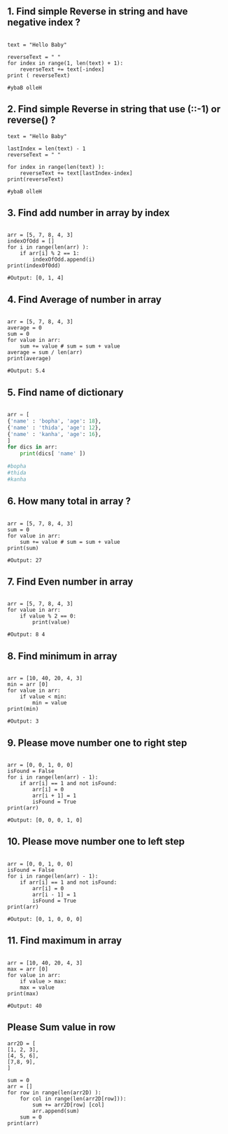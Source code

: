 ## 1. Find simple Reverse in string and have negative index ?
```phython

text = "Hello Baby"

reverseText = " "
for index in range(1, len(text) + 1):
    reverseText += text[-index]
print ( reverseText)

#ybaB olleH

```
## 2. Find simple Reverse in string that use (::-1) or reverse() ?
```phython
text = "Hello Baby"

lastIndex = len(text) - 1
reverseText = " "

for index in range(len(text) ):
    reverseText += text[lastIndex-index]
print(reverseText)

#ybaB olleH
```
## 3. Find add number in array by index
```phython

arr = [5, 7, 8, 4, 3]
indexOfOdd = []
for i in range(len(arr) ):
    if arr[i] % 2 == 1:
        indexOfOdd.append(i)
print(index0f0dd)

#Output: [0, 1, 4]
```
## 4. Find Average of number in array
```phython

arr = [5, 7, 8, 4, 3]
average = 0
sum = 0
for value in arr:
    sum += value # sum = sum + value
average = sum / len(arr)
print(average)

#Output: 5.4
```
## 5. Find name of dictionary
```python

arr = [
{'name' : 'bopha', 'age': 18},
{'name' : 'thida', 'age': 12},
{'name' : 'kanha', 'age': 16},
]
for dics in arr:
    print(dics[ 'name' ])

#bopha
#thida
#kanha
```
## 6. How many total in array ?
```phython

arr = [5, 7, 8, 4, 3]
sum = 0
for value in arr:
    sum += value # sum = sum + value
print(sum)

#Output: 27
```
## 7. Find Even number in array
```phython

arr = [5, 7, 8, 4, 3]
for value in arr:
    if value % 2 == 0:
        print(value)

#Output: 8 4
```
## 8. Find minimum in array 
```phython

arr = [10, 40, 20, 4, 3]
min = arr [0]
for value in arr:
    if value < min:
        min = value
print(min)

#Output: 3

```
## 9. Please move number one to right step 
```phython

arr = [0, 0, 1, 0, 0]
isFound = False
for i in range(len(arr) - 1):
    if arr[i] == 1 and not isFound:
        arr[i] = 0
        arr[i + 1] = 1
        isFound = True
print(arr)

#Output: [0, 0, 0, 1, 0]

```
## 10. Please move number one to left step
```phython

arr = [0, 0, 1, 0, 0]
isFound = False
for i in range(len(arr) - 1):
    if arr[i] == 1 and not isFound:
        arr[i] = 0
        arr[i - 1] = 1
        isFound = True
print(arr)

#Output: [0, 1, 0, 0, 0]
```
## 11. Find maximum in array 
```phython

arr = [10, 40, 20, 4, 3]
max = arr [0]
for value in arr:
    if value > max:
    max = value
print(max)

#Output: 40
```
## Please Sum value in row
```phython
arr2D = [
[1, 2, 3],
[4, 5, 6],
[7,8, 9],
]

sum = 0
arr = []
for row in range(len(arr2D) ):
    for col in range(len(arr2D[row])):
        sum += arr2D[row] [col]
        arr.append(sum)
    sum = 0
print(arr)
```
